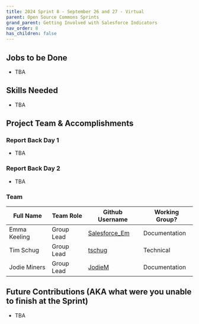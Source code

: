 ```yaml
---
title: 2024 Sprint 8 - September 26 and 27 - Virtual
parent: Open Source Commons Sprints
grand_parent: Getting Involved with Salesforce Indicators
nav_order: 8
has_children: false
---
```


## Jobs to be Done

* TBA

## Skills Needed
* TBA

## Project Team & Accomplishments

### Report Back Day 1

* TBA

### Report Back Day 2

* TBA 

### Team

Full Name            | Team Role     | Github Username                                    | Working Group? 
------------         | ------------- | -------------                                      |-------------   
Emma Keeling | Group Lead | [Salesforce_Em](https://github.com/Salesforce-Em)| Documentation
Tim Schug | Group Lead | [tschug](https://github.com/tschug)     |Technical
Jodie Miners | Group Lead | [JodieM](https://github.com/JodieM) | Documentation


## Future Contributions (AKA what were you unable to finish at the Sprint)

* TBA
